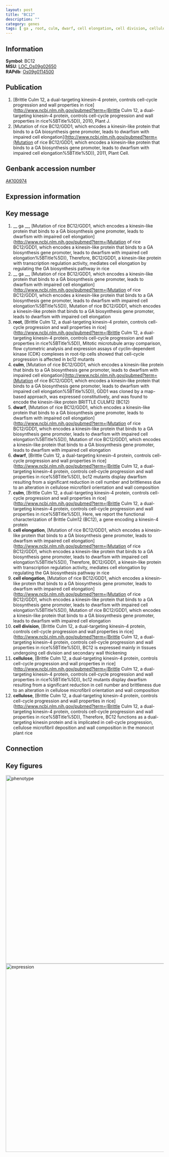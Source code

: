 ```yaml
---
layout: post
title: "BC12"
description: ""
category: genes
tags: [ ga , root, culm, dwarf, cell elongation, cell division, cellulose, Gene]
---
```


## Information
__Symbol__: BC12  
__MSU__: [LOC_Os09g02650](http://rice.plantbiology.msu.edu/cgi-bin/ORF_infopage.cgi?orf=LOC_Os09g02650)  
__RAPdb__: [Os09g0114500](http://rapdb.dna.affrc.go.jp/viewer/gbrowse_details/irgsp1?name=Os09g0114500)  

## Publication
1. [Brittle Culm 12, a dual-targeting kinesin-4 protein, controls cell-cycle progression and wall properties in rice](http://www.ncbi.nlm.nih.gov/pubmed?term=(Brittle Culm 12, a dual-targeting kinesin-4 protein, controls cell-cycle progression and wall properties in rice%5BTitle%5D)), 2010, Plant J.
2. [Mutation of rice BC12/GDD1, which encodes a kinesin-like protein that binds to a GA biosynthesis gene promoter, leads to dwarfism with impaired cell elongation](http://www.ncbi.nlm.nih.gov/pubmed?term=(Mutation of rice BC12/GDD1, which encodes a kinesin-like protein that binds to a GA biosynthesis gene promoter, leads to dwarfism with impaired cell elongation%5BTitle%5D)), 2011, Plant Cell.

## Genbank accession number
[AK100974](http://www.ncbi.nlm.nih.gov/nuccore/AK100974)

## Expression information

## Key message
1. __ ga __, [Mutation of rice BC12/GDD1, which encodes a kinesin-like protein that binds to a GA biosynthesis gene promoter, leads to dwarfism with impaired cell elongation](http://www.ncbi.nlm.nih.gov/pubmed?term=(Mutation of rice BC12/GDD1, which encodes a kinesin-like protein that binds to a GA biosynthesis gene promoter, leads to dwarfism with impaired cell elongation%5BTitle%5D)),  Therefore, BC12/GDD1, a kinesin-like protein with transcription regulation activity, mediates cell elongation by regulating the GA biosynthesis pathway in rice
2. __ ga __, [Mutation of rice BC12/GDD1, which encodes a kinesin-like protein that binds to a GA biosynthesis gene promoter, leads to dwarfism with impaired cell elongation](http://www.ncbi.nlm.nih.gov/pubmed?term=(Mutation of rice BC12/GDD1, which encodes a kinesin-like protein that binds to a GA biosynthesis gene promoter, leads to dwarfism with impaired cell elongation%5BTitle%5D)), Mutation of rice BC12/GDD1, which encodes a kinesin-like protein that binds to a GA biosynthesis gene promoter, leads to dwarfism with impaired cell elongation
3. __root__, [Brittle Culm 12, a dual-targeting kinesin-4 protein, controls cell-cycle progression and wall properties in rice](http://www.ncbi.nlm.nih.gov/pubmed?term=(Brittle Culm 12, a dual-targeting kinesin-4 protein, controls cell-cycle progression and wall properties in rice%5BTitle%5D)),  Mitotic microtubule array comparison, flow cytometric analysis and expression assays of cyclin-dependent kinase (CDK) complexes in root-tip cells showed that cell-cycle progression is affected in bc12 mutants
4. __culm__, [Mutation of rice BC12/GDD1, which encodes a kinesin-like protein that binds to a GA biosynthesis gene promoter, leads to dwarfism with impaired cell elongation](http://www.ncbi.nlm.nih.gov/pubmed?term=(Mutation of rice BC12/GDD1, which encodes a kinesin-like protein that binds to a GA biosynthesis gene promoter, leads to dwarfism with impaired cell elongation%5BTitle%5D)),  GDD1 was cloned by a map-based approach, was expressed constitutively, and was found to encode the kinesin-like protein BRITTLE CULM12 (BC12)
5. __dwarf__, [Mutation of rice BC12/GDD1, which encodes a kinesin-like protein that binds to a GA biosynthesis gene promoter, leads to dwarfism with impaired cell elongation](http://www.ncbi.nlm.nih.gov/pubmed?term=(Mutation of rice BC12/GDD1, which encodes a kinesin-like protein that binds to a GA biosynthesis gene promoter, leads to dwarfism with impaired cell elongation%5BTitle%5D)), Mutation of rice BC12/GDD1, which encodes a kinesin-like protein that binds to a GA biosynthesis gene promoter, leads to dwarfism with impaired cell elongation
6. __dwarf__, [Brittle Culm 12, a dual-targeting kinesin-4 protein, controls cell-cycle progression and wall properties in rice](http://www.ncbi.nlm.nih.gov/pubmed?term=(Brittle Culm 12, a dual-targeting kinesin-4 protein, controls cell-cycle progression and wall properties in rice%5BTitle%5D)),  bc12 mutants display dwarfism resulting from a significant reduction in cell number and brittleness due to an alteration in cellulose microfibril orientation and wall composition
7. __culm__, [Brittle Culm 12, a dual-targeting kinesin-4 protein, controls cell-cycle progression and wall properties in rice](http://www.ncbi.nlm.nih.gov/pubmed?term=(Brittle Culm 12, a dual-targeting kinesin-4 protein, controls cell-cycle progression and wall properties in rice%5BTitle%5D)),  Here, we report the functional characterization of Brittle Culm12 (BC12), a gene encoding a kinesin-4 protein
8. __cell elongation__, [Mutation of rice BC12/GDD1, which encodes a kinesin-like protein that binds to a GA biosynthesis gene promoter, leads to dwarfism with impaired cell elongation](http://www.ncbi.nlm.nih.gov/pubmed?term=(Mutation of rice BC12/GDD1, which encodes a kinesin-like protein that binds to a GA biosynthesis gene promoter, leads to dwarfism with impaired cell elongation%5BTitle%5D)),  Therefore, BC12/GDD1, a kinesin-like protein with transcription regulation activity, mediates cell elongation by regulating the GA biosynthesis pathway in rice
9. __cell elongation__, [Mutation of rice BC12/GDD1, which encodes a kinesin-like protein that binds to a GA biosynthesis gene promoter, leads to dwarfism with impaired cell elongation](http://www.ncbi.nlm.nih.gov/pubmed?term=(Mutation of rice BC12/GDD1, which encodes a kinesin-like protein that binds to a GA biosynthesis gene promoter, leads to dwarfism with impaired cell elongation%5BTitle%5D)), Mutation of rice BC12/GDD1, which encodes a kinesin-like protein that binds to a GA biosynthesis gene promoter, leads to dwarfism with impaired cell elongation
10. __cell division__, [Brittle Culm 12, a dual-targeting kinesin-4 protein, controls cell-cycle progression and wall properties in rice](http://www.ncbi.nlm.nih.gov/pubmed?term=(Brittle Culm 12, a dual-targeting kinesin-4 protein, controls cell-cycle progression and wall properties in rice%5BTitle%5D)),  BC12 is expressed mainly in tissues undergoing cell division and secondary wall thickening
11. __cellulose__, [Brittle Culm 12, a dual-targeting kinesin-4 protein, controls cell-cycle progression and wall properties in rice](http://www.ncbi.nlm.nih.gov/pubmed?term=(Brittle Culm 12, a dual-targeting kinesin-4 protein, controls cell-cycle progression and wall properties in rice%5BTitle%5D)),  bc12 mutants display dwarfism resulting from a significant reduction in cell number and brittleness due to an alteration in cellulose microfibril orientation and wall composition
12. __cellulose__, [Brittle Culm 12, a dual-targeting kinesin-4 protein, controls cell-cycle progression and wall properties in rice](http://www.ncbi.nlm.nih.gov/pubmed?term=(Brittle Culm 12, a dual-targeting kinesin-4 protein, controls cell-cycle progression and wall properties in rice%5BTitle%5D)),  Therefore, BC12 functions as a dual-targeting kinesin protein and is implicated in cell-cycle progression, cellulose microfibril deposition and wall composition in the monocot plant rice

## Connection

## Key figures
<img src="http://ricencode.github.io/images/BC12.pheno.png" alt="phenotype"  style="width: 600px;"/>

<img src="http://ricencode.github.io/images/BC12.exp.png" alt="expression"  style="width: 600px;"/>


